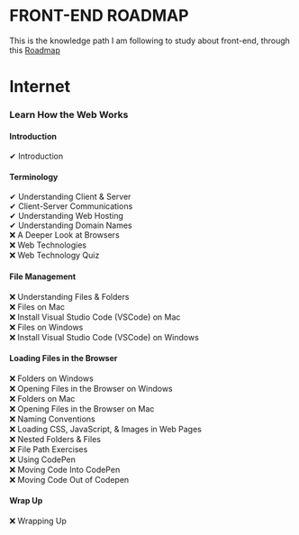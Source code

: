 # FRONT-END ROADMAP
This is the knowledge path I am following to study about front-end, through this [Roadmap](https://roadmap.sh/frontend)

# Internet
### Learn How the Web Works
#### Introduction
✔ Introduction
#### Terminology
✔ Understanding Client & Server <br/>
✔ Client-Server Communications <br/>
✔ Understanding Web Hosting <br/>
✔ Understanding Domain Names <br/>
❌ A Deeper Look at Browsers <br/>
❌ Web Technologies <br/>
❌ Web Technology Quiz <br/>
#### File Management
❌ Understanding Files & Folders <br/>
❌ Files on Mac <br/>
❌ Install Visual Studio Code (VSCode) on Mac <br/>
❌ Files on Windows <br/>
❌ Install Visual Studio Code (VSCode) on Windows <br/>
#### Loading Files in the Browser
❌ Folders on Windows <br/>
❌ Opening Files in the Browser on Windows <br/>
❌ Folders on Mac <br/>
❌ Opening Files in the Browser on Mac <br/>
❌ Naming Conventions <br/>
❌ Loading CSS, JavaScript, & Images in Web Pages <br/>
❌ Nested Folders & Files <br/>
❌ File Path Exercises <br/>
❌ Using CodePen <br/>
❌ Moving Code Into CodePen <br/>
❌ Moving Code Out of Codepen <br/>
#### Wrap Up
❌ Wrapping Up <br/>
